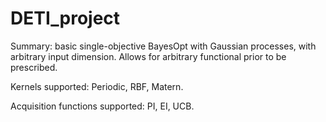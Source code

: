 # DETI_project
Summary: basic single-objective BayesOpt with Gaussian processes, with arbitrary input dimension. Allows for arbitrary functional  prior to be prescribed.

Kernels supported: Periodic, RBF, Matern.
 
Acquisition functions supported: PI, EI, UCB.
